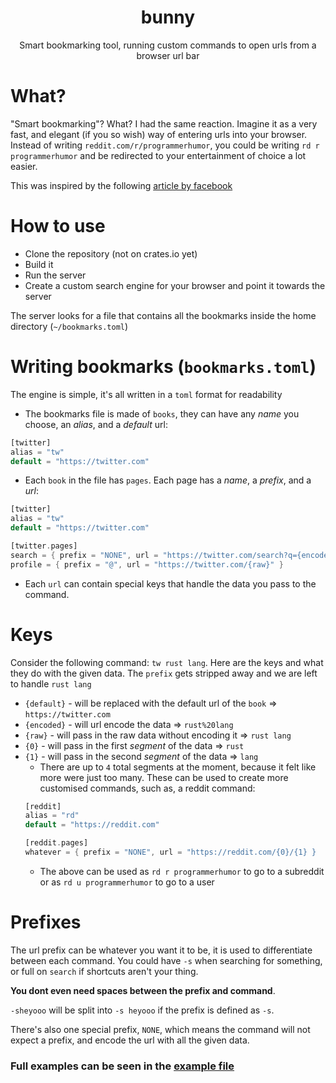 <h1 align="center">bunny</h1>

<p align="center">Smart bookmarking tool, running custom commands to open urls from a browser url bar</p>


# What?
"Smart bookmarking"? What? I had the same reaction. Imagine it as a very fast, and elegant (if you so wish) way of entering urls into your browser. Instead of writing `reddit.com/r/programmerhumor`, you could be writing `rd r programmerhumor` and be redirected to your entertainment of choice a lot easier.

This was inspired by the following [article by facebook](https://developers.facebook.com/blog/post/2020/06/03/build-smart-bookmarking-tool-rust-rocket/)


# How to use
* Clone the repository (not on crates.io yet)
* Build it
* Run the server
* Create a custom search engine for your browser and point it towards the server

The server looks for a file that contains all the bookmarks inside the home directory (`~/bookmarks.toml`)


# Writing bookmarks (`bookmarks.toml`)
The engine is simple, it's all written in a `toml` format for readability

* The bookmarks file is made of `books`, they can have any *name* you choose, an *alias*, and a *default* url:
```rust
[twitter]
alias = "tw"
default = "https://twitter.com"
```

* Each `book` in the file has `pages`. Each page has a *name*, a *prefix*, and a *url*:
```rust
[twitter]
alias = "tw"
default = "https://twitter.com"

[twitter.pages]
search = { prefix = "NONE", url = "https://twitter.com/search?q={encoded}" }
profile = { prefix = "@", url = "https://twitter.com/{raw}" }
```

* Each `url` can contain special keys that handle the data you pass to the command.

# Keys

Consider the following command: `tw rust lang`. Here are the keys and what they do with the given data. The `prefix` gets stripped away and we are left to handle `rust lang`
  - `{default}` - will be replaced with the default url of the `book` => `https://twitter.com` 
  - `{encoded}` - will url encode the data => `rust%20lang`
  - `{raw}`     - will pass in the raw data without encoding it => `rust lang`
  - `{0}`       - will pass in the first *segment* of the data => `rust`
  - `{1}`       - will pass in the second *segment* of the data => `lang`
    * There are up to `4` total segments at the moment, because it felt like more were just too many. These can be used to create more customised commands, such as, a reddit command:
    ```rust
    [reddit]
    alias = "rd"
    default = "https://reddit.com"
    
    [reddit.pages]
    whatever = { prefix = "NONE", url = "https://reddit.com/{0}/{1} }
    ```
    * The above can be used as `rd r programmerhumor` to go to a subreddit or as `rd u programmerhumor` to go to a user 
    
# Prefixes

The url prefix can be whatever you want it to be, it is used to differentiate between each command. You could have `-s` when searching for something, or full on `search` if shortcuts aren't your thing. 

**You dont even need spaces between the prefix and command**. 

`-sheyooo` will be split into `-s heyooo` if the prefix is defined as `-s`. 

There's also one special prefix, `NONE`, which means the command will not expect a prefix, and encode the url with all the given data. 



### Full examples can be seen in the [example file](./example/bookmarks.example.toml)
